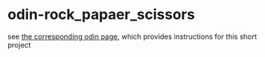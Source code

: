 # odin-rock_papaer_scissors
see [the corresponding odin page](https://www.theodinproject.com/lessons/foundations-rock-paper-scissors), which provides instructions for this short project
